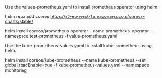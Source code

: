 Use the values-prometheus.yaml to install prometheus operator using helm 



helm repo add coreos https://s3-eu-west-1.amazonaws.com/coreos-charts/stable/


helm install coreos/prometheus-operator --name prometheus-operator --namespace  test-prometheus  -f valus-prometheus.yaml 





Use the kube-prometheus-values.yaml to install kube-prometheus using helm. 



helm install coreos/kube-prometheus --name kube-prometheus --set global.rbacEnable=true -f kube-prometheus-values.yaml   --namespace monitoring




